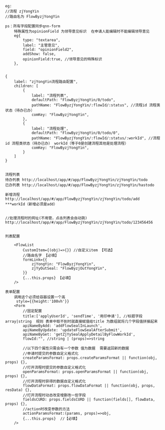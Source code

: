     
    
    eg:
    //流程 zjYongYin   
    //路由名为 FlowByzjYongYin 

    ps：所有字段配置同步qnn-form 
        特殊属性为opinionField 为领导意见标识  在申请人能编辑时不能编辑领导意见
        eg{
            type: "textarea",
            label: "主管意见",
            field: "opinionField2", 
            addShow: false,
            opinionField:true, //领导意见的特殊标识
        },


    {
        label: "zjYongYin流程路由配置",
        children: [
            { 
                label: "流程列表",
                defaultPath: "FlowByzjYongYin/0/todo",
                pathName: "FlowByzjYongYin/:flowId/:status", //流程id 流程类状态（待办已办）
                comKey: "FlowByzjYongYin",
            },
            {
                label: "流程处理",
                defaultPath: "FlowByzjYongYin/0/todo/0",
                pathName: "FlowByzjYongYin/:flowId/:status/:workId", //流程id 流程类状态（待办已办） workId（等于0是创建流程其他是处理流程）
                comKey: "FlowByzjYongYin",
            }
        ]
    }


    流程列表
    待办列表 http://localhost/app/#/app/FlowByzjYongYin/zjYongYin/todo 
    已办列表 http://localhost/app/#/app/FlowByzjYongYin/zjYongYin/hastodo 

    新增流程
    http://localhost/app/#/app/FlowByzjYongYin/zjYongYin/todo/add    ***workId（新增必须是add）


    //处理流程时的网址(不用管，点击列表会自动跳)
    http://localhost/app/#/app/FlowByzjYongYin/zjYongYin/todo/123456456  
    

    列表配置

        <FlowList  
            CustomItem={(obj)=>{}} //自定义item 【可选】 
            //路由名字 【必填】
            formLink={{
                zjYongYin: "FlowByzjYongYin",
                zjYyOutSeal: "FlowByzjOutYongYin",
            }}  
            {...this.props} 【必填】
        />

    表单配置
        调用这个必须给容器设置一个高
         style={{height:'100vh'}}
        <Form
            //固定配置
            title:['applyUserId', 'sendTime', '用印申请'], //标题字段 array|string  规则 表单中取不到时就直接赋值给title 为数组就将几个字段值拼接起来
            apiNameByAdd: 'addFlowSealInLaunch',
            apiNameByUpdate: 'updateFlowSealAfterSubmit',
            apiNameByGet: 'getZjYySealApplyDetailByFlowWorkId',
            flowId:"", //string | (props)=>string
            
            //以下四个属性只需会有一个参数 值为数据  需要返回新的数据
            //申请时提交的参数自定义格式化
            createParamsFormat: props.createParamsFormat || function(obj, props) {},
            //打开流程时提交的参数自定义格式化
            openParamsFormat: props.openParamsFormat || function(obj, props) {},
            //打开流程时获得的数据自定义格式化
            flowDataFormat: props.flowDataFormat || function(obj, props, resData) {}, 
            //打开流程时动态改变增删改一些字段
            fieldsCURD: props.fieldsCURD || function(fields[], flowData, props) {}, 
            //action时改变参数的方法
            actionParamsFormat:(params, props)=>obj, 
            {...this.props}  //【必填】
        />
        

        

